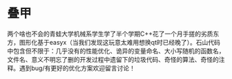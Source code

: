 # 叠甲
两个啥也不会的青蛙大学机械系学生学了半个学期C++花了一个月手搓的劣质东方，图形化基于easyx（当我们发现这玩意太难用想换qt时已经晚了）。石山代码中包含但不限于：几乎没有的性能优化、诡异的变量命名、大小写随机的函数名，文件名、意义不明忘了删的开发过程中遗留下的垃圾代码、奇怪的算法、奇怪的注释。遇到bug/有更好的优化方案欢迎留言讨论！
